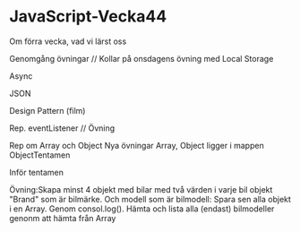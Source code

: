 # JavaScript-Vecka44

Om förra vecka, vad vi lärst oss

Genomgång övningar // Kollar på onsdagens övning med Local Storage

Async 

JSON

Design Pattern  (film)

Rep. eventListener  // Övning

Rep om Array och Object
Nya övningar Array, Object ligger i mappen ObjectTentamen

Inför tentamen


 
Övning:Skapa minst 4 objekt med bilar med två värden i varje bil objekt "Brand" som är bilmärke. Och modell som är bilmodell:
Spara sen alla objekt i en Array.
Genom consol.log(). Hämta och lista alla (endast) bilmodeller genonm att hämta från Array


